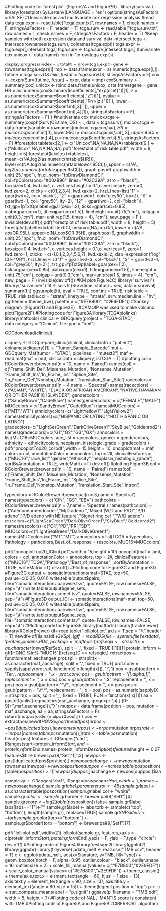 #Plotting code for forest plot（Figrue2A and Figure2B）
library(survival)
library(forestplot)
Sys.setenv(LANGUAGE = "en") 
options(stringsAsFactors = FALSE) 
#Univariate cox and multivariate cox regression analysis
#read data
tcga.expr <- read.table("tcga.expr.txt", row.names = 1, check.names = F, stringsAsFactors = F, header = T)
tcga.surv <- read.table("tcga.surv.txt", row.names = 1, check.names = F, stringsAsFactors = F, header = T)
#Keep samples with both expression data and survival data
intersect.tcga <- intersect(rownames(tcga.surv), colnames(tcga.expr))
tcga.expr <- tcga.expr[,intersect.tcga]
tcga.surv <- tcga.surv[intersect.tcga,]
#univariate cox
unicox <- data.frame()
for(i in 1:nrow(tcga.expr)){
  
  display.progress(index = i, totalN = nrow(tcga.expr))
  gene <- rownames(tcga.expr)[i]
  tmp <- data.frame(expr = as.numeric(tcga.expr[i,]),
                    futime = tcga.surv$OS.time,
                    fustat = tcga.surv$OS,
                    stringsAsFactors = F)
  cox <- coxph(Surv(futime, fustat) ~ expr, data = tmp)
  coxSummary <- summary(cox)
  unicox <- rbind.data.frame(unicox,
                             data.frame(gene = gene,
                                        HR = as.numeric(coxSummary$coefficients[,"exp(coef)"])[1],
                                        z = as.numeric(coxSummary$coefficients[,"z"])[1],
                                        pvalue = as.numeric(coxSummary$coefficients[,"Pr(>|z|)"])[1],
                                        lower = as.numeric(coxSummary$conf.int[,3][1]),
                                        upper = as.numeric(coxSummary$conf.int[,4][1]),
                                        stringsAsFactors = F),
                             stringsAsFactors = F)
}
#multivariate cox
mulcox.tcga <- summary(coxph(Surv(OS.time, OS) ~ ., data = tcga.surv))
mulcox.tcga <- data.frame(variable = rownames(mulcox.tcga$conf.int),
                          HR = mulcox.tcga$conf.int[,1],
                          lower.95CI = mulcox.tcga$conf.int[,3],
                          upper.95CI = mulcox.tcga$conf.int[,4],
                          p = mulcox.tcga$coefficients[,5],
                          stringsAsFactors = F)
#forestplot
tabletext[2,] <- c("Unicox",NA,NA,NA,NA) 
tabletext[9,] <- c("Multicox",NA,NA,NA,NA) 
pdf("forestplot of risk table.pdf", width = 8, height = 5)
forestplot(labeltext=tabletext,
           mean=c(NA,log2(as.numeric(hrtable$HR))),
           lower=c(NA,log2(as.numeric(hrtable$lower.95CI))), 
           upper=c(NA,log2(as.numeric(hrtable$upper.95CI))),
           graph.pos=6,
           graphwidth = unit(.25,"npc"),
           fn.ci_norm="fpDrawDiamondCI",
           col=fpColors(box="#00A896", lines="#02C39A", zero = "black"),
           boxsize=0.4,
           lwd.ci=1,
           ci.vertices.height = 0.1,ci.vertices=F,
           zero=0,
           lwd.zero=2,
           xticks = c(0,1,2,3,4),
           lwd.xaxis=2,
           hrzl_lines=list("1" = gpar(lwd=2, col="black"),
                           "2" = gpar(lwd=1, col="grey50", lty=2),
                           "9" = gpar(lwd=1, col="grey50", lty=2),
                           "12" = gpar(lwd=2, col="black")),
           txt_gp=fpTxtGp(label=gpar(cex=1.2),
                          ticks=gpar(cex=0.85),
                          xlab=gpar(cex=1),
                          title=gpar(cex=1.5)),
           lineheight = unit(.75,"cm"),
           colgap = unit(0.3,"cm"),
           mar=unit(rep(1.5, times = 4), "cm"),
           new_page = F
)
invisible(dev.off())
pdf("forestplot of risk table.pdf", width = 8, height = 5)
forestplot(labeltext=tabletextICI,
           mean=c(NA,cox$OR),
           lower=c(NA,cox$OR.95L), 
           upper=c(NA,cox$OR.95H),
           graph.pos=6,
           graphwidth = unit(.25,"npc"),
           fn.ci_norm="fpDrawDiamondCI",
           col=fpColors(box="#00A896", lines="#02C39A", zero = "black"),
           boxsize=0.4,
           lwd.ci=1,
           ci.vertices.height = 0.1,ci.vertices=F,
           zero=1,
           lwd.zero=1,
           xticks = c(-1,0,1,2,3,4,5,6,7),
           lwd.xaxis=2,
           xlab=expression("log"[2]~"OR"),
           hrzl_lines=list("1" = gpar(lwd=2, col="black"),
                           "2" = gpar(lwd=1, col="grey50", lty=2)
                          ),
           txt_gp=fpTxtGp(label=gpar(cex=1.2),
                          ticks=gpar(cex=0.85),
                          xlab=gpar(cex=1),
                          title=gpar(cex=1.5)),
           lineheight = unit(.75,"cm"),
           colgap = unit(0.3,"cm"),
           mar=unit(rep(1.5, times = 4), "cm"),
           new_page = F
)
invisible(dev.off())
#KM plot(Figure2C)
library("survival")
library("survminer")
fit <- survfit(Surv(time, status) ~ sex, data = survival)
summary(fit)
ggsurvplot(fit,
          pval = TRUE, conf.int = TRUE,
          risk.table = TRUE, 
          risk.table.col = "strata", 
          linetype = "strata", 
          surv.median.line = "hv", 
          ggtheme = theme_bw(), 
          palette = c("#E7B800", "#2E9FDF"))
#Sankey diagram（Figure2D and Figure2E）
#CAMOIP was used to make volcano plot(Figure2F)
#Plotting code for Figure3A
library(TCGAbiolinks)
library(maftools)
clinical <- GDCquery(project = "TCGA-STAD", 
                  data.category = "Clinical", 
                  file.type = "xml")

GDCdownload(clinical)

cliquery <- GDCprepare_clinic(clinical, clinical.info = "patient")
colnames(cliquery)[1] <- "Tumor_Sample_Barcode"
mut <- GDCquery_Maf(tumor = "STAD", pipelines = "mutect2")
maf <- read.maf(maf = mut, clinicalData = cliquery, isTCGA = T)
#plotting
col = RColorBrewer::brewer.pal(n = 10, name = 'Paired')
names(col) = c('Frame_Shift_Del','Missense_Mutation', 'Nonsense_Mutation', 'Frame_Shift_Ins','In_Frame_Ins', 'Splice_Site', 'In_Frame_Del','Nonstop_Mutation','Translation_Start_Site')
racecolors = RColorBrewer::brewer.pal(n = 4,name = 'Spectral')
names(racecolors) = c("ASIAN", "WHITE", "BLACK OR AFRICAN AMERICAN",  "NATIVE HAWAIIAN OR OTHER PACIFIC ISLANDER")
gendercolors = c("SandyBrown","CadetBlue")
names(gendercolors) = c("FEMALE","MALE")
MUCcolors = c("SandyBrown","CadetBlue")
names(MUCcolors) = c("MT","WT")
ethnicitycolors=c("LightYellow1","LightYellow2")
names(ethnicitycolors)=c("HISPANIC OR LATINO","NOT HISPANIC OR LATINO")
gradecolors=c("LightSeaGreen","DarkOliveGreen1","SkyBlue","Goldenrod2")
names(gradecolors)=c("G1","G2","G3","GX")
annocolors = list(MUC16=MUCcolors,race_list = racecolors, 
                  gender = gendercolors, 
                  ethnicity = ethnicitycolors, 
                  neoplasm_histologic_grade = gradecolors
                  )
pdf("oncoplotTop20_col.pdf",width = 15,height = 10)
oncoplot(maf = maf,
         colors = col,
         annotationColor = annocolors,
         top = 20,
         clinicalFeatures = c("MUC16","race_list","gender","ethnicity","neoplasm_histologic_grade"),
         sortByAnnotation = TRUE,
         writeMatrix =T)
dev.off()
#plotting Figure3B
col = RColorBrewer::brewer.pal(n = 10, name = 'Paired')
names(col) = c('Frame_Shift_Del','Missense_Mutation', 'Nonsense_Mutation', 'Frame_Shift_Ins','In_Frame_Ins', 'Splice_Site', 'In_Frame_Del','Nonstop_Mutation','Translation_Start_Site','Intron')

typecolors = RColorBrewer::brewer.pal(n = 3,name = 'Spectral')
names(typecolors) = c("CIN", "GS", "EBV")
pathcolors = RColorBrewer::brewer.pal(n = 7,name = 'Spectral')
names(pathcolors) = c("Adenoneuroendocrine","M/D adeno ","Mixed (W/D and P/D)","P/D adeno","P/D adeno with NE feature","Signet ring cell ","W/D adeno")
rescolors=c("LightSeaGreen","DarkOliveGreen1","SkyBlue","Goldenrod2")
names(rescolors)=c("CR","PD","PR","SD")
MUCcolors=c("LightSeaGreen","DarkOliveGreen1")
names(MUCcolors)=c("WT","MT")
annocolors = list(TCGA = typecolors, 
                  Pathology = pathcolors, 
                  Best_of_response = rescolors,
                  MUC16=MUCcolors)
                  
pdf("oncoplotTop20_ICIcol.pdf",width = 15,height = 10)
oncoplot(maf = laml,
         colors = col,
         annotationColor = annocolors, 
         top = 20,
         clinicalFeatures = c("MUC16","TCGA","Pathology","Best_of_response"),
         sortByAnnotation = TRUE,
         writeMatrix =T)
dev.off()
#Plotting code for Figure3C and Figure3D
#Figure3C
output <- somaticInteractions(maf=STAD, top=50, pvalue=c(0.05, 0.01))
write.table(output$pairs, file="somaticInteractions.pairwise.tsv", quote=FALSE, row.names=FALSE, sep="\t")
write.table(output$gene_sets, file="somaticInteractions.comet.tsv", quote=FALSE, row.names=FALSE, sep="\t")
#Figure3D
output_ICI <- somaticInteractions(maf=maf, top=50, pvalue=c(0.05, 0.01))
write.table(output$pairs, file="somaticInteractions.pairwise.tsv", quote=FALSE, row.names=FALSE, sep="\t")
write.table(output$gene_sets, file="somaticInteractions.comet.tsv", quote=FALSE, row.names=FALSE, sep="\t")
#Plotting code for Figure3E
library(maftools)
library(trackViewer)
library(RColorBrewer)
df<-read.table("lolliplot.txt",as.is = T,sep = "\t",header = T)
newdf<-df[!is.na(df$HGVSp),]
gff = readRDS(file = system.file('extdata', 'protein_domains.RDs', package = 'maftools'))
refseqid <- strsplit(x = as.character(newdf$RefSeq), split = '.', fixed = TRUE)[[1]][1]
protein_inform <- gff[HGNC %in% "MUC16"][refseq.ID == refseqid,]
extractpos <- function(maf_aachange){
  prot.spl = strsplit(x = as.character(maf_aachange), split = '.', fixed = TRUE)
  prot.conv = sapply(sapply(prot.spl, function(x) x[length(x)]), '[', 1)
  pos = gsub(pattern = 'Ter.*', replacement = '',x = prot.conv)
  pos = gsub(pattern = '[[:alpha:]]', replacement = '', x = pos)
  pos = gsub(pattern = '\\*$', replacement = '', x = pos)
  pos = gsub(pattern = '^\\*', replacement = '', x = pos)
  pos = gsub(pattern = '\\*.*', replacement = '', x = pos)
  pos = as.numeric(sapply(X = strsplit(x = pos, split = '_', fixed = TRUE), FUN = function(x) x[1])) 
  aa = paste0(unlist(regmatches(maf_aachange, gregexpr("p[.].[0-9]+",maf_aachange))),"X")
  mutpos = data.frame(position = pos, mutation = maf_aachange, aa = aa, stringsAsFactors = F)
  return(mutpos[order(mutpos$pos),])
}
pos <- extractpos(newdf$HGVSp_Short)
head(pos)
nrpos <- pos[!duplicated(pos),]
rownames(nrpos) <- nrpos$mutation
nrpos$rate <- 1
nrpos[names(table(pos$mutation)),]$rate <-table(pos$mutation)
head(nrpos)
features <- GRanges("chr1", IRanges(start=protein_inform$Start,end=protein_inform$End,names=protein_inform$Description))
features$height <- 0.07 
features$fill<-brewer.pal(9,"Set1")[1:3]
newpos <- pos[!duplicated(pos$position),]
newpos$aachange <- newpos$mutation
rownames(newpos) <-newpos$position
duppos <- names(table(pos$position)[table(pos$position)>1])
newpos[duppos,]$aachange <- newpos[duppos,]$aa

sample.gr <- GRanges("chr1", IRanges(newpos$position, width=1, names=newpos$aachange))
sample.gr$label.parameter.rot <- 45
sample.gr$label <- as.character(table(pos$position))
sample.gr$label.col <- "white"
sample.gr$color <-sample.gr$border <- brewer.pal(9,"Set1")[4]
sample.gr$score<- log2(table(pos$position))
labs<-sample.gr$label
labs[labs=="1"]<-""
sample.gr$label <- labs
torb <- sample(c("top", "bottom"), length(sample.gr), replace=TRUE)
sample.gr$SNPsideID <- torb
sample.gr$color[torb=="bottom"] <- sample.gr$border[torb=="bottom"] <- brewer.pal(9,"Set1")[7]

pdf("lolliplot.pdf",width=21)
lolliplot(sample.gr, features,xaxis = c(protein_inform$Start,protein_inform$End),yaxis = F, ylab = F,type="circle")
dev.off()
#Plotting code of Figure4
library(reshape2)
library(ggplot2)
library(ggpubr)
library(tidyverse)
pdata_melt <- read.csv("TMB.csv", header = T)
c <- ggplot(pdata_melt,
            aes(x=Sianature, y=TMB, fill=Type)) +
  geom_boxplot(notch = F, alpha=0.95, outlier.colour = "black",
               outlier.shape = 16,
               outlier.size = 2) +
  scale_fill_manual(values= c("#E7B800","#2E9FDF")) +
  scale_color_manual(values= c("#E7B800","#2E9FDF")) +
  theme_classic() +
  theme(axis.text.x = element_text(angle = 60, hjust = 1,size = 13), 
        axis.text.y = element_text(angle = 90, size = 13),
        axis.title.y = element_text(angle = 90, size = 15)) +
  theme(legend.position = "top")
p <- c + stat_compare_means(label = "p.signif")
ggsave(p, filename = "TMB.pdf", width = 5, height = 7)
#Plotting code of NAL、MANTIS score is consistent with TMB
#Plotting code of Figure5A and Figure5B
#CIBERSORT algorithm
